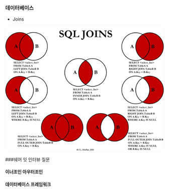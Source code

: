 ### 데이터베이스
- Joins

![joins](../images/99473C435C0D1ECD07.png)

###쉐어 잇 인터뷰 질문
#### 이너조인 아우터조인
#### 데이터베이스 프레임워크
